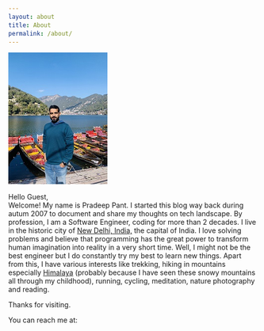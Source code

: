 ```yaml
---
layout: about
title: About
permalink: /about/
---
```


![IMG_1573_small.jpg](\data\images\IMG_1573_small.jpg)

Hello Guest,	
Welcome! My name is Pradeep Pant. I started this blog way back during autum 2007 to document and share my thoughts on tech landscape. By profession, I am a Software Engineer, coding for more than 2 decades. I live in the historic city of [New Delhi, India,](http://en.wikipedia.org/wiki/New_Delhi) the capital of India. I love solving problems and believe that programming has the great power to transform human imagination into reality in a very short time. Well, I might not be the best engineer but I do constantly try my best to learn new things. Apart from this, I have various interests like trekking, hiking in mountains especially [Himalaya](http://en.wikipedia.org/wiki/Himalayas) (probably because I have seen these snowy mountains all through my childhood), running, cycling, meditation, nature photography and reading. 

Thanks for visiting.

You can reach me at:

<span><a href=""></a>&nbsp;&nbsp;
<a href="https://www.linkedin.com/in/ppant"><svg class="svg-icon"><use xlink:href="/assets/minima-social-icons.svg#linkedin"></use></svg></a>
&nbsp;&nbsp;<a href="https://github.com/ppant"><svg class="svg-icon"><use xlink:href="/assets/minima-social-icons.svg#github"></use></svg></a>
&nbsp;&nbsp;<a href="https://www.twitter.com/ppant"><svg class="svg-icon"><use xlink:href="/assets/minima-social-icons.svg#twitter"></use></svg></a></span>